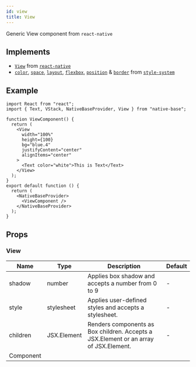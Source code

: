 ```yaml
---
id: view
title: View
---
```


Generic View component from `react-native`

## Implements

- [`View`](https://reactnative.dev/docs/view) from [`react-native`](https://reactnative.dev/docs/view)
- [`color`](https://styled-system.com/api/#color), [`space`](https://styled-system.com/api/#space), [`layout`](https://styled-system.com/api/#layout), [`flexbox`](https://styled-system.com/api/#flexbox), [`position`](https://styled-system.com/api/#flexbox) & [`border`](https://styled-system.com/api/#border) from [`style-system`](https://styled-system.com/api/)

## Example

```SnackPlayer name=View%20Example
import React from "react";
import { Text, VStack, NativeBaseProvider, View } from "native-base";

function ViewComponent() {
  return (
    <View
      width="100%"
      height={100}
      bg="blue.4"
      justifyContent="center"
      alignItems="center"
    >
      <Text color="white">This is Text</Text>
    </View>
  );
}
export default function () {
  return (
    <NativeBaseProvider>
      <ViewComponent />
    </NativeBaseProvider>
  );
}
```

## Props

### View

| Name      | Type        | Description                                                                           | Default |
| --------- | ----------- | ------------------------------------------------------------------------------------- | ------- |
| shadow    | number      | Applies box shadow and accepts a number from 0 to 9                                   | -       |
| style     | stylesheet  | Applies user-defined styles and accepts a stylesheet.                                 | -       |
| children  | JSX.Element | Renders components as Box children. Accepts a JSX.Element or an array of JSX.Element. | -       |
| Component |             |                                                                                       |         |
